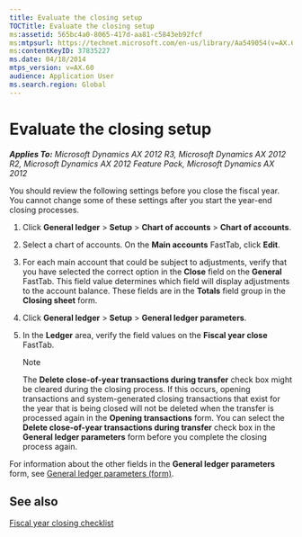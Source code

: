```yaml
---
title: Evaluate the closing setup
TOCTitle: Evaluate the closing setup
ms:assetid: 565bc4a0-8065-417d-aa81-c5843eb92fcf
ms:mtpsurl: https://technet.microsoft.com/en-us/library/Aa549054(v=AX.60)
ms:contentKeyID: 37835227
ms.date: 04/18/2014
mtps_version: v=AX.60
audience: Application User
ms.search.region: Global
---
```


# Evaluate the closing setup 


_**Applies To:** Microsoft Dynamics AX 2012 R3, Microsoft Dynamics AX 2012 R2, Microsoft Dynamics AX 2012 Feature Pack, Microsoft Dynamics AX 2012_

You should review the following settings before you close the fiscal year. You cannot change some of these settings after you start the year-end closing processes.

1.  Click **General ledger** \> **Setup** \> **Chart of accounts** \> **Chart of accounts**.

2.  Select a chart of accounts. On the **Main accounts** FastTab, click **Edit**.

3.  For each main account that could be subject to adjustments, verify that you have selected the correct option in the **Close** field on the **General** FastTab. This field value determines which field will display adjustments to the account balance. These fields are in the **Totals** field group in the **Closing sheet** form.

4.  Click **General ledger** \> **Setup** \> **General ledger parameters**.

5.  In the **Ledger** area, verify the field values on the **Fiscal year close** FastTab.
    

    > [!NOTE]
    > <P>The <STRONG>Delete close-of-year transactions during transfer</STRONG> check box might be cleared during the closing process. If this occurs, opening transactions and system-generated closing transactions that exist for the year that is being closed will not be deleted when the transfer is processed again in the <STRONG>Opening transactions</STRONG> form. You can select the <STRONG>Delete close-of-year transactions during transfer</STRONG> check box in the <STRONG>General ledger parameters</STRONG> form before you complete the closing process again.</P>



For information about the other fields in the **General ledger parameters** form, see [General ledger parameters (form)](https://technet.microsoft.com/en-us/library/aa557286\(v=ax.60\)).

## See also

[Fiscal year closing checklist](fiscal-year-closing-checklist.md)

  


